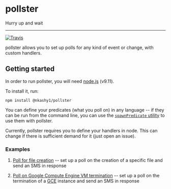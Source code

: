 # pollster

Hurry up and wait

- - -

[![Travis](https://img.shields.io/travis/nkashy1/pollster.svg?style=for-the-badge)](https://github.com/nkashy1/pollster)

pollster allows you to set up polls for any kind of event or change, with custom handlers.

## Getting started

In order to run pollster, you will need [node.js](https://nodejs.org) (v9.11).

To install it, run:

```
npm install @nkashy1/pollster
```

You can define your predicates (what you poll on) in any language -- if they can be run from the
command line, you can use the [`spawnPredicate` utility](https://github.com/nkashy1/pollster/blob/master/predicates.js)
to use them with pollster.

Currently, pollster requires you to define your handlers in node. This can change if there is sufficient
demand for it (just open an issue).


### Examples

1. [Poll for file creation](https://gist.github.com/nkashy1/304a372d4873ac705ea287ac2ce2097c) -- set up a poll on the creation
of a specific file and send an SMS in response

2. [Poll on Google Compute Engine VM termination](https://gist.github.com/nkashy1/45af143b0449e3f52c33dc7869745f58) -- set up a
poll on the termination of a [GCE](https://cloud.google.com/compute/) instance and send an SMS in response
